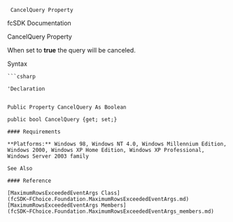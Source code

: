 ﻿     CancelQuery Property                                                   

fcSDK Documentation

CancelQuery Property

When set to **true** the query will be canceled.

Syntax

```vbnet
```csharp

'Declaration
 

Public Property CancelQuery As Boolean

public bool CancelQuery {get; set;}

#### Requirements

**Platforms:** Windows 98, Windows NT 4.0, Windows Millennium Edition, Windows 2000, Windows XP Home Edition, Windows XP Professional, Windows Server 2003 family

See Also

#### Reference

[MaximumRowsExceededEventArgs Class](fcSDK~FChoice.Foundation.MaximumRowsExceededEventArgs.md)  
[MaximumRowsExceededEventArgs Members](fcSDK~FChoice.Foundation.MaximumRowsExceededEventArgs_members.md)